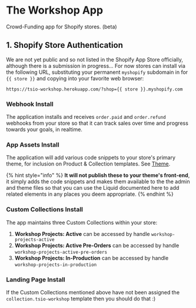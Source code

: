 # The Workshop App

Crowd-Funding app for Shopify stores. \(beta\)

## 1. Shopify Store Authentication

We are not yet public and so not listed in the Shopify App Store officially, although there is a submission in progress… For now stores can install via the following URL, substituting your permanent `myshopify` subdomain in for `{{ store }}` and copying into your favorite web browser:

```markup
https://tsio-workshop.herokuapp.com/?shop={{ store }}.myshopify.com
```

### Webhook Install

The application installs and receives `order.paid` and `order.refund` webhooks from your store so that it can track sales over time and progress towards your goals, in realtime.

### App Assets Install

The application will add various code snippets to your store's primary theme, for inclusion on Product & Collection templates. See [Theme](../theme/README.md).

{% hint style="info" %}
  **It will not publish these to your theme's front-end**, it simply adds the code snippets and makes them available to the the admin and theme files so that you can use the Liquid documented here to add related elements in any places you deem appropriate.
{% endhint %}

### Custom Collections Install

The app maintains three Custom Collections within your store:

1. **Workshop Projects: Active** can be accessed by handle `workshop-projects-active`
2. **Workshop Projects: Active Pre-Orders**  can be accessed by handle `workshop-projects-active-pre-orders`
3. **Workshop Projects: In-Production** can be accessed by handle `workshop-projects-in-production`

### Landing Page Install

If the Custom Collections mentioned above have not been assigned the `collection.tsio-workshop` template then you should do that :)  
